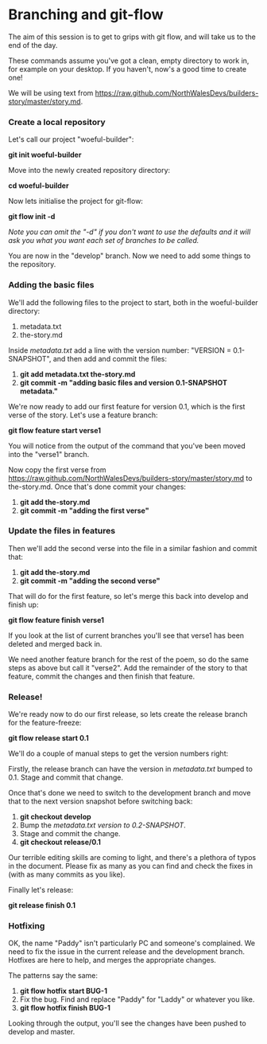 Branching and git-flow
======================

The aim of this session is to get to grips with git flow, and will take us to the end of the day.

These commands assume you've got a clean, empty directory to work in, for example on your desktop. If you haven't, now's a good time to create one! 

We will be using text from https://raw.github.com/NorthWalesDevs/builders-story/master/story.md.

### Create a local repository

Let's call our project "woeful-builder":

**git init woeful-builder**

Move into the newly created repository directory:

**cd woeful-builder**

Now lets initialise the project for git-flow:

**git flow init -d**

_Note you can omit the "-d" if you don't want to use the defaults and it will ask you what you want each set of branches to be called._

You are now in the "develop" branch. Now we need to add some things to the repository.

### Adding the basic files

We'll add the following files to the project to start, both in the woeful-builder directory:

1. metadata.txt
2. the-story.md

Inside _metadata.txt_ add a line with the version number: "VERSION = 0.1-SNAPSHOT", and then add and commit the files:

1. **git add metadata.txt the-story.md**
2. **git commit -m "adding basic files and version 0.1-SNAPSHOT metadata."**

We're now ready to add our first feature for version 0.1, which is the first verse of the story. Let's use a feature branch:

**git flow feature start verse1**

You will notice from the output of the command that you've been moved into the "verse1" branch.

Now copy the first verse from https://raw.github.com/NorthWalesDevs/builders-story/master/story.md to the-story.md. Once that's done commit your changes:

1. **git add the-story.md**
2. **git commit -m "adding the first verse"**

### Update the files in features
Then we'll add the second verse into the file in a similar fashion and commit that:

1. **git add the-story.md**
2. **git commit -m "adding the second verse"**

That will do for the first feature, so let's merge this back into develop and finish up:

**git flow feature finish verse1**

If you look at the list of current branches you'll see that verse1 has been deleted and merged back in.

We need another feature branch for the rest of the poem, so do the same steps as above but call it "verse2". Add the remainder of the story to that feature, commit the changes and then finish that feature.

### Release!
We're ready now to do our first release, so lets create the release branch for the feature-freeze:

**git flow release start 0.1**

We'll do a couple of manual steps to get the version numbers right:

Firstly, the release branch can have the version in _metadata.txt_ bumped to 0.1. Stage and commit that change.

Once that's done we need to switch to the development branch and move that to the next version snapshot before switching back:

1. **git checkout develop**
2. Bump the _metadata.txt version to 0.2-SNAPSHOT_.
3. Stage and commit the change.
4. **git checkout release/0.1**

Our terrible editing skills are coming to light, and there's a plethora of typos in the document. Please fix as many as you can find and check the fixes in (with as many commits as you like).

Finally let's release:

**git release finish 0.1**

### Hotfixing
OK, the name "Paddy" isn't particularly PC and someone's complained. We need to fix the issue in the current release and the development branch. Hotfixes are here to help, and merges the appropriate changes.

The patterns say the same:

1. **git flow hotfix start BUG-1**
2. Fix the bug. Find and replace "Paddy" for "Laddy" or whatever you like.
3. **git flow hotfix finish BUG-1**

Looking through the output, you'll see the changes have been pushed to develop and master.
